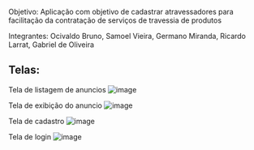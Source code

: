 Objetivo: Aplicação com objetivo de cadastrar atravessadores para facilitação da contratação de serviços de travessia de produtos

Integrantes: Ocivaldo Bruno, Samoel Vieira, Germano Miranda, Ricardo Larrat, Gabriel de Oliveira

<h2>Telas:</h2>

Tela de listagem de anuncios
![image](https://user-images.githubusercontent.com/80661099/167321903-1c817dd8-f848-422a-92e8-05ceafb75860.png)

Tela de exibição do anuncio
![image](https://user-images.githubusercontent.com/80661099/167321915-0ec0d6f8-3579-4710-ac27-c5591dcc343b.png)

Tela de cadastro
![image](https://user-images.githubusercontent.com/80661099/167321930-5ee04efa-de27-4be7-9051-ee2cd7320682.png)

Tela de login
![image](https://user-images.githubusercontent.com/80661099/164817720-c2741956-e575-4370-85fc-390649c44db4.png)
